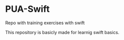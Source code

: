 # PUA-Swift
Repo with training exercises with swift


This repository is basicly made for learnig swift basics.
